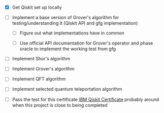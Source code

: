 - [x] Get Qiskit set up locally
- [ ] Implement a base version of Grover's algorithm for testing/understanding it (Qiskit API and gfg implementation)
  - [ ] Figure out what implementations have in common
  - [ ] Use official API documentation for Grover's operator and phase oracle to implement the working test from gfg


- [ ] Implement Shor's algorithm
- [ ] Implement Grover's algorithm
- [ ] Implement QFT algorithm
- [ ] Implement selected quantum teleportation algorithm


- [ ] Pass the test for this certificate [IBM Qiskit Certificate](https://www.ibm.com/training/certification/ibm-certified-associate-developer-quantum-computation-using-qiskit-v02x-C0010300) probably around when this project
is close to being completed

